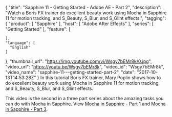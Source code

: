 {
  "title": "Sapphire 11 - Getting Started - Adobe AE - Part 2",
  "description": "Watch a Boris FX trainer do excellent beauty work using Mocha in Sapphire 11 for motion tracking, and S_Beauty, S_Blur, and S_Glint effects.",
  "tagging": {
    "product": [
      "Sapphire"
    ],
    "host": [
      "Adobe After Effects"
    ],
    "series": [
      "Getting Started"
    ],
    "feature": [

    ],
    "language": [
      "English"
    ]
  },
  "thumbnail_url": "https://img.youtube.com/vi/Wsgy7bEMr8k/0.jpg",
  "video_url": "https://youtu.be/Wsgy7bEMr8k",
  "video_id": "Wsgy7bEMr8k",
  "video_name": "sapphire-11---getting-started-part-2",
  "date": "2017-10-13T14:53:28Z"
}
In this tutorial Boris FX trainer, Mary Poplin shows how to do excellent beauty work using Mocha in Sapphire 11 for motion tracking, and S_Beauty, S_Blur, and S_Glint effects.

This video is the second in a three part series about the amazing tasks you can do with Mocha in Sapphire. View [Mocha in Sapphire - Part 1](/videos/sapphire-11---getting-started-part-1/) and [Mocha in Sapphire - Part 3](/videos/sapphire-11---getting-started-part-3/).

